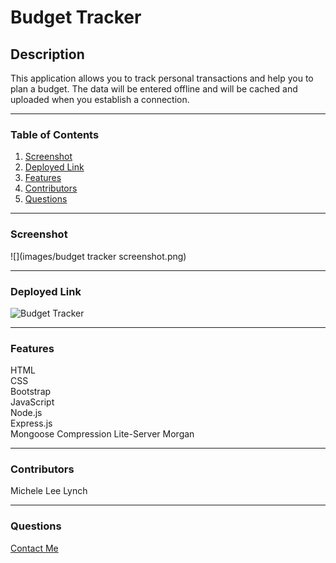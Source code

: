 # Budget Tracker   

## Description   
This application allows you to track personal transactions and help you to plan a budget. The data will be entered offline and will be cached and uploaded when you establish a connection.   

***
### Table of Contents  
1. [Screenshot]()
2. [Deployed Link]()
3. [Features]()
4. [Contributors]()
5. [Questions]()   

***   
### Screenshot   
![](images/budget tracker screenshot.png)    

***
### Deployed Link     
![Budget Tracker](https://budget-tracker2k.herokuapp.com/)  

***
### Features  
HTML   
CSS   
Bootstrap   
JavaScript  
Node.js   
Express.js   
Mongoose
Compression
Lite-Server
Morgan

***
### Contributors  
Michele Lee Lynch

***
### Questions  
[Contact Me](https://github.com/MLLynch2K)   